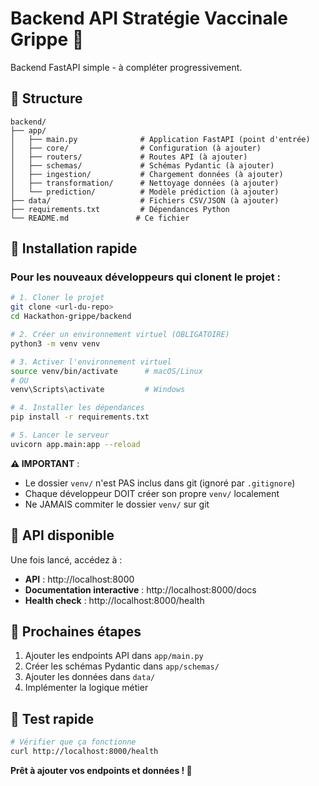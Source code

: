 # Backend API Stratégie Vaccinale Grippe 🏥

Backend FastAPI simple - à compléter progressivement.

## 📁 Structure

```
backend/
├── app/
│   ├── main.py              # Application FastAPI (point d'entrée)
│   ├── core/                # Configuration (à ajouter)
│   ├── routers/             # Routes API (à ajouter)
│   ├── schemas/             # Schémas Pydantic (à ajouter)
│   ├── ingestion/           # Chargement données (à ajouter)
│   ├── transformation/      # Nettoyage données (à ajouter)
│   └── prediction/          # Modèle prédiction (à ajouter)
├── data/                    # Fichiers CSV/JSON (à ajouter)
├── requirements.txt         # Dépendances Python
└── README.md               # Ce fichier
```

## 🚀 Installation rapide

### Pour les nouveaux développeurs qui clonent le projet :

```bash
# 1. Cloner le projet
git clone <url-du-repo>
cd Hackathon-grippe/backend

# 2. Créer un environnement virtuel (OBLIGATOIRE)
python3 -m venv venv

# 3. Activer l'environnement virtuel
source venv/bin/activate      # macOS/Linux
# OU
venv\Scripts\activate         # Windows

# 4. Installer les dépendances
pip install -r requirements.txt

# 5. Lancer le serveur
uvicorn app.main:app --reload
```

**⚠️ IMPORTANT** : 
- Le dossier `venv/` n'est PAS inclus dans git (ignoré par `.gitignore`)
- Chaque développeur DOIT créer son propre `venv/` localement
- Ne JAMAIS commiter le dossier `venv/` sur git

## 🔌 API disponible

Une fois lancé, accédez à :
- **API** : http://localhost:8000
- **Documentation interactive** : http://localhost:8000/docs
- **Health check** : http://localhost:8000/health

## 📝 Prochaines étapes

1. Ajouter les endpoints API dans `app/main.py`
2. Créer les schémas Pydantic dans `app/schemas/`
3. Ajouter les données dans `data/`
4. Implémenter la logique métier

## 🧪 Test rapide

```bash
# Vérifier que ça fonctionne
curl http://localhost:8000/health
```

**Prêt à ajouter vos endpoints et données ! 🎉**
